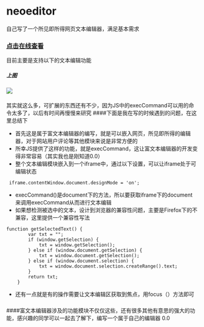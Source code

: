 # neoeditor
自己写了一个所见即所得网页文本编辑器，满足基本需求
### [点击在线查看](http://www.neove.cc/neoeditor/index.html)
目前主要是支持以下的文本编辑功能
##### 上图
![](https://github.com/neove/neoeditor/raw/master/description.png)

####
其实就这么多，可扩展的东西还有不少，因为JS中的execCommand可以用的命令太多了，以后有时间再慢慢来研究
####下面是我在写的时候遇到的问题，在这里总结下
* 首先这是属于富文本编辑器的编写，就是可以嵌入网页，所见即所得的编辑器，对于网站用户评论等其他模块来说是非常方便的
* 所幸JS提供了这样的功能，就是execCommand，这让富文本编辑器的开发变得非常容易（其实我也是刚知道0.0） 
* 整个文本编辑模块嵌入到一个iframe中，通过以下设置，可以让iframe处于可编辑状态
 ```
  iframe.contentWindow.document.designMode = 'on';
 ```
* execCommand()是document下的方法，所以要获取iframe下的document来调用execCommand从而进行文本编辑
* 如果想检测被选中的文本，设计到浏览器的兼容性问题，主要是Firefox下的不兼容，这里提供一个兼容性写法
```
function getSelectedText() {
        var txt = "";
        if (window.getSelection) {
            txt = window.getSelection();
        } else if (window.document.getSelection) {
            txt = window.document.getSelection();
        } else if (window.document.selection) {
            txt = window.document.selection.createRange().text;
        }
        return txt;
    }
```
* 还有一点就是有的操作需要让文本编辑区获取到焦点，用focus（）方法即可

###
####富文本编辑器涉及的功能模块不仅仅这些，还有很多其他有意思的强大的功能，感兴趣的同学可以一起去了解下，编写一个属于自己的编辑器 0.0


